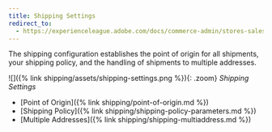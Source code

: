 ```yaml
---
title: Shipping Settings
redirect_to:
  - https://experienceleague.adobe.com/docs/commerce-admin/stores-sales/delivery/shipping-settings.html
---
```


The shipping configuration establishes the point of origin for all shipments, your shipping policy, and the handling of shipments to multiple addresses.

![]({% link shipping/assets/shipping-settings.png %}){: .zoom}
_Shipping Settings_

- [Point of Origin]({% link shipping/point-of-origin.md %})
- [Shipping Policy]({% link shipping/shipping-policy-parameters.md %})
- [Multiple Addresses]({% link shipping/shipping-multiaddress.md %})
